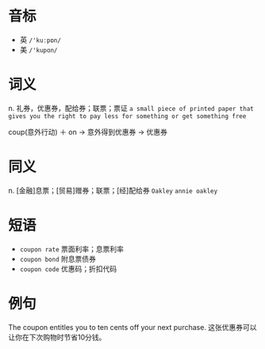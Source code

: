 # 音标

- 英 `/'kuːpɒn/`
- 美 `/'kupɑn/`

# 词义

n. 礼券，优惠券，配给券；联票；票证
`a small piece of printed paper that gives you the right to pay less for something or get something free`



coup(意外行动) ＋ on → 意外得到优惠券 → 优惠券

# 同义

n. [金融]息票；[贸易]赠券；联票；[经]配给券
`Oakley` `annie oakley`

# 短语

- `coupon rate` 票面利率；息票利率
- `coupon bond` 附息票债券
- `coupon code` 优惠码；折扣代码

# 例句

The coupon entitles you to ten cents off your next purchase.
这张优惠券可以让你在下次购物时节省10分钱。


